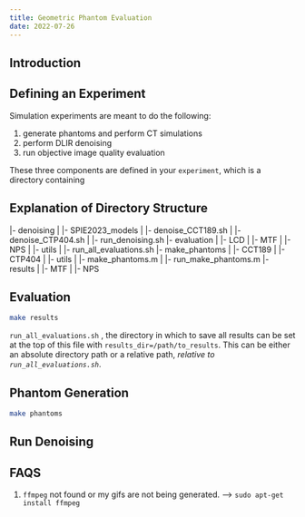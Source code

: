 ```yaml
---
title: Geometric Phantom Evaluation
date: 2022-07-26
---
```


## Introduction

## Defining an Experiment

Simulation experiments are meant to do the following:
1. generate phantoms and perform CT simulations
2. perform DLIR denoising
3. run objective image quality evaluation

These three components are defined in your `experiment`, which is a directory containing 

## Explanation of Directory Structure

|- denoising
|   |- SPIE2023_models
|   |- denoise_CCT189.sh
|   |- denoise_CTP404.sh
|   |- run_denoising.sh
|- evaluation
|   |- LCD
|   |- MTF
|   |- NPS
|   |- utils
|   |- run_all_evaluations.sh
|- make_phantoms
|   |- CCT189
|   |- CTP404
|   |- utils
|   |- make_phantoms.m
|   |- run_make_phantoms.m
|- results
|   |- MTF
|   |- NPS

## Evaluation

```bash
make results
```

`run_all_evaluations.sh` , the directory in which to save all results can be set at the top of this file with `results_dir=/path/to_results`. This can be either an absolute directory path or a relative path, *relative to `run_all_evaluations.sh`*.

## Phantom Generation

```bash
make phantoms
```

## Run Denoising

<!-- ```bash
make denoise
``` -->

## FAQS

1. `ffmpeg` not found or my gifs are not being generated. --> `sudo apt-get install ffmpeg` 